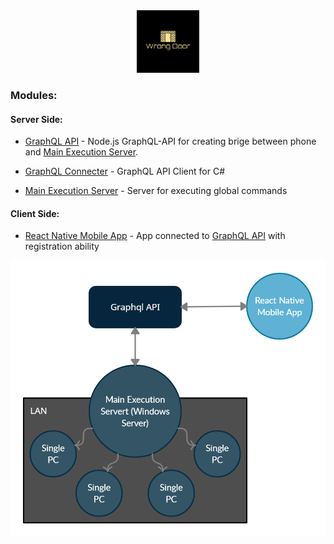 <div align="center">
    <img src="profile/img/logo.png"  height="100">
</div>

### Modules:

#### Server Side:

- [GraphQL API] - Node.js GraphQL-API for creating brige between phone and [Main Execution Server].

- [GraphQL Connecter] - GraphQL API Client for C#
- [Main Execution Server] - Server for executing global commands

#### Client Side:

- [React Native Mobile App] - App connected to [GraphQL API] with registration ability

![image](profile/img/scheme_new.png)

[graphql api]: https://github.com/wdoor/wrong-door-api
[react native mobile app]: https://github.com/wdoor/wrong-door-mobile-react
[graphql connecter]: https://github.com/wdoor/SmartCollege/tree/master/WrongDoor.Connector
[main execution server]: https://github.com/wdoor/SmartCollege/tree/master/WrongDoor.MainServer
